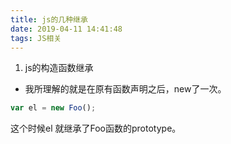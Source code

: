 ```yaml
---
title: js的几种继承
date: 2019-04-11 14:41:48
tags: JS相关
---
```


1. js的构造函数继承

* 我所理解的就是在原有函数声明之后，new了一次。

~~~javascript
var el = new Foo();
~~~

这个时候el 就继承了Foo函数的prototype。
